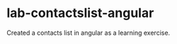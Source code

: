 lab-contactslist-angular
========================

Created a contacts list in angular as a learning exercise. 
